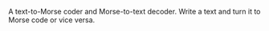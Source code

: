 A text-to-Morse coder and Morse-to-text decoder.
Write a text and turn it to Morse code or vice versa. 
